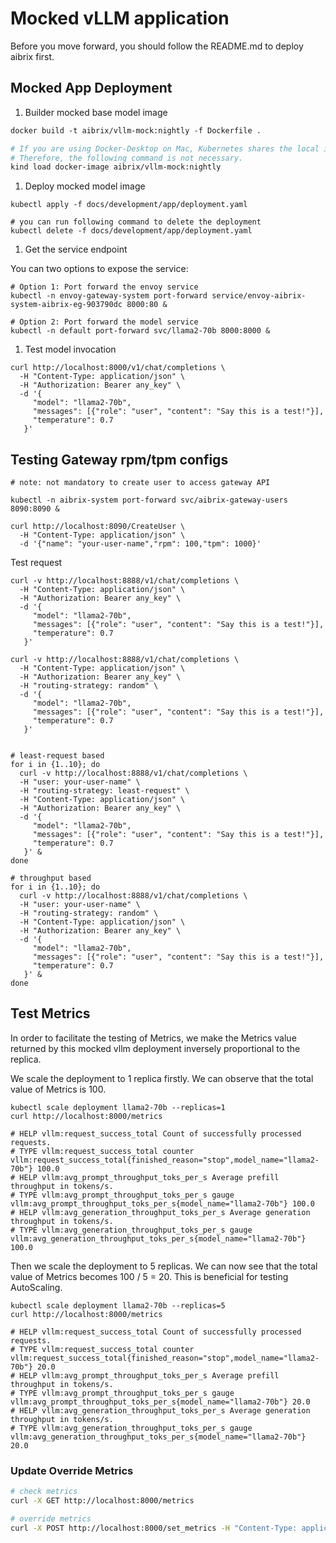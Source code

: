 # Mocked vLLM application

Before you move forward, you should follow the README.md to deploy aibrix first.

## Mocked App Deployment

1. Builder mocked base model image
```dockerfile
docker build -t aibrix/vllm-mock:nightly -f Dockerfile .

# If you are using Docker-Desktop on Mac, Kubernetes shares the local image repository with Docker.
# Therefore, the following command is not necessary.
kind load docker-image aibrix/vllm-mock:nightly
```

1. Deploy mocked model image
```shell
kubectl apply -f docs/development/app/deployment.yaml

# you can run following command to delete the deployment 
kubectl delete -f docs/development/app/deployment.yaml
```

1. Get the service endpoint

You can two options to expose the service:

```shell
# Option 1: Port forward the envoy service
kubectl -n envoy-gateway-system port-forward service/envoy-aibrix-system-aibrix-eg-903790dc 8000:80 &

# Option 2: Port forward the model service
kubectl -n default port-forward svc/llama2-70b 8000:8000 &
```


1. Test model invocation

```shell
curl http://localhost:8000/v1/chat/completions \
  -H "Content-Type: application/json" \
  -H "Authorization: Bearer any_key" \
  -d '{
     "model": "llama2-70b",
     "messages": [{"role": "user", "content": "Say this is a test!"}],
     "temperature": 0.7
   }'
```

## Testing Gateway rpm/tpm configs

```shell
# note: not mandatory to create user to access gateway API

kubectl -n aibrix-system port-forward svc/aibrix-gateway-users 8090:8090 &

curl http://localhost:8090/CreateUser \
  -H "Content-Type: application/json" \
  -d '{"name": "your-user-name","rpm": 100,"tpm": 1000}'
```

Test request
```shell
curl -v http://localhost:8888/v1/chat/completions \
  -H "Content-Type: application/json" \
  -H "Authorization: Bearer any_key" \
  -d '{
     "model": "llama2-70b",
     "messages": [{"role": "user", "content": "Say this is a test!"}],
     "temperature": 0.7
   }'

curl -v http://localhost:8888/v1/chat/completions \
  -H "Content-Type: application/json" \
  -H "Authorization: Bearer any_key" \
  -H "routing-strategy: random" \
  -d '{
     "model": "llama2-70b",
     "messages": [{"role": "user", "content": "Say this is a test!"}],
     "temperature": 0.7
   }'


# least-request based
for i in {1..10}; do
  curl -v http://localhost:8888/v1/chat/completions \
  -H "user: your-user-name" \
  -H "routing-strategy: least-request" \
  -H "Content-Type: application/json" \
  -H "Authorization: Bearer any_key" \
  -d '{
     "model": "llama2-70b",
     "messages": [{"role": "user", "content": "Say this is a test!"}],
     "temperature": 0.7
   }' &
done

# throughput based
for i in {1..10}; do
  curl -v http://localhost:8888/v1/chat/completions \
  -H "user: your-user-name" \
  -H "routing-strategy: random" \
  -H "Content-Type: application/json" \
  -H "Authorization: Bearer any_key" \
  -d '{
     "model": "llama2-70b",
     "messages": [{"role": "user", "content": "Say this is a test!"}],
     "temperature": 0.7
   }' &
done
```

## Test Metrics

In order to facilitate the testing of Metrics, we make the Metrics value returned by
this mocked vllm deployment inversely proportional to the replica.

We scale the deployment to 1 replica firstly.
We can observe that the total value of Metrics is 100.

```shell
kubectl scale deployment llama2-70b --replicas=1
curl http://localhost:8000/metrics
```

```log
# HELP vllm:request_success_total Count of successfully processed requests.
# TYPE vllm:request_success_total counter
vllm:request_success_total{finished_reason="stop",model_name="llama2-70b"} 100.0
# HELP vllm:avg_prompt_throughput_toks_per_s Average prefill throughput in tokens/s.
# TYPE vllm:avg_prompt_throughput_toks_per_s gauge
vllm:avg_prompt_throughput_toks_per_s{model_name="llama2-70b"} 100.0
# HELP vllm:avg_generation_throughput_toks_per_s Average generation throughput in tokens/s.
# TYPE vllm:avg_generation_throughput_toks_per_s gauge
vllm:avg_generation_throughput_toks_per_s{model_name="llama2-70b"} 100.0
```

Then we scale the deployment to 5 replicas.
We can now see that the total value of Metrics becomes 100 / 5 = 20. 
This is beneficial for testing AutoScaling.

```shell
kubectl scale deployment llama2-70b --replicas=5
curl http://localhost:8000/metrics
```

```
# HELP vllm:request_success_total Count of successfully processed requests.
# TYPE vllm:request_success_total counter
vllm:request_success_total{finished_reason="stop",model_name="llama2-70b"} 20.0
# HELP vllm:avg_prompt_throughput_toks_per_s Average prefill throughput in tokens/s.
# TYPE vllm:avg_prompt_throughput_toks_per_s gauge
vllm:avg_prompt_throughput_toks_per_s{model_name="llama2-70b"} 20.0
# HELP vllm:avg_generation_throughput_toks_per_s Average generation throughput in tokens/s.
# TYPE vllm:avg_generation_throughput_toks_per_s gauge
vllm:avg_generation_throughput_toks_per_s{model_name="llama2-70b"} 20.0
```

### Update Override Metrics

```bash
# check metrics
curl -X GET http://localhost:8000/metrics

# override metrics
curl -X POST http://localhost:8000/set_metrics -H "Content-Type: application/json" -d '{"gpu_cache_usage_perc": 75.0}'
```
